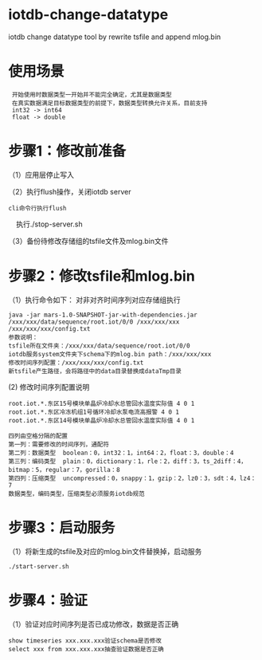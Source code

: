 # iotdb-change-datatype
iotdb change datatype tool by rewrite tsfile and append mlog.bin

# 使用场景
     开始使用时数据类型一开始并不能完全确定，尤其是数据类型
     在真实数据满足目标数据类型的前提下，数据类型转换允许关系，目前支持
     int32 -> int64
     float -> double
     
# 步骤1：修改前准备
  （1）应用层停止写入 
   
  （2）执行flush操作，关闭iotdb server
   
    cli命令行执行flush 
     执行./stop-server.sh 
    
  （3）备份待修改存储组的tsfile文件及mlog.bin文件
    
    
#    步骤2：修改tsfile和mlog.bin
（1）执行命令如下：
    对非对齐时间序列对应存储组执行
    
    java -jar mars-1.0-SNAPSHOT-jar-with-dependencies.jar /xxx/xxx/data/sequence/root.iot/0/0 /xxx/xxx/xxx  /xxx/xxx/xxx/config.txt
    参数说明：
    tsfile所在文件夹：/xxx/xxx/data/sequence/root.iot/0/0
    iotdb服务system文件夹下schema下的mlog.bin path：/xxx/xxx/xxx
    修改时间序列配置：/xxx/xxx/xxx/config.txt
    新tsfile产生路径，会将路径中的data目录替换成dataTmp目录
     
 (2) 修改时间序列配置说明
  
    root.iot.*.东区15号模块单晶炉冷却水总管回水温度实际值 4 0 1
    root.iot.*.东区冷冻机组1号循环冷却水泵电流高报警 4 0 1
    root.iot.*.东区14号模块单晶炉冷却水总管回水温度实际值 4 0 1

    四列由空格分隔的配置
    第一列：需要修改的时间序列，通配符
    第二列：数据类型  boolean：0，int32：1，int64：2，float：3，double：4
    第三列：编码类型  plain：0，dictionary：1，rle：2，diff：3，ts_2diff：4，bitmap：5，regular：7，gorilla：8
    第四列：压缩类型  uncompressed：0，snappy：1，gzip：2，lz0：3，sdt：4，lz4：7
    数据类型，编码类型，压缩类型必须服务iotdb规范  
    
    
 # 步骤3：启动服务
（1）将新生成的tsfile及对应的mlog.bin文件替换掉，启动服务

    ./start-server.sh

 # 步骤4：验证
（1）验证对应时间序列是否已成功修改，数据是否正确

    show timeseries xxx.xxx.xxx验证schema是否修改
    select xxx from xxx.xxx.xxx抽查验证数据是否正确 
